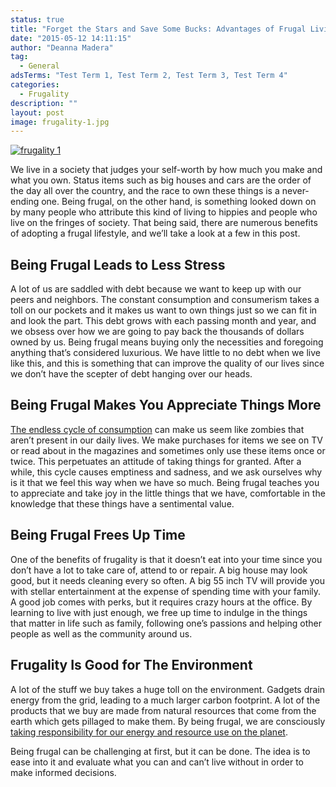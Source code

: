 ```yaml
---
status: true
title: "Forget the Stars and Save Some Bucks: Advantages of Frugal Living"
date: "2015-05-12 14:11:15"
author: "Deanna Madera"
tag:
  - General
adsTerms: "Test Term 1, Test Term 2, Test Term 3, Test Term 4"
categories:
  - Frugality
description: ""
layout: post
image: frugality-1.jpg
---
```


[![frugality 1](/frugality-1.jpg)](/frugality-1.jpg)

We live in a society that judges your self-worth by how much you make and what you own. Status items such as big houses and cars are the order of the day all over the country, and the race to own these things is a never-ending one. Being frugal, on the other hand, is something looked down on by many people who attribute this kind of living to hippies and people who live on the fringes of society. That being said, there are numerous benefits of adopting a frugal lifestyle, and we’ll take a look at a few in this post.

## Being Frugal Leads to Less Stress

A lot of us are saddled with debt because we want to keep up with our peers and neighbors. The constant consumption and consumerism takes a toll on our pockets and it makes us want to own things just so we can fit in and look the part. This debt grows with each passing month and year, and we obsess over how we are going to pay back the thousands of dollars owned by us. Being frugal means buying only the necessities and foregoing anything that’s considered luxurious. We have little to no debt when we live like this, and this is something that can improve the quality of our lives since we don’t have the scepter of debt hanging over our heads.

## Being Frugal Makes You Appreciate Things More

[The endless cycle of consumption](https://www.huffingtonpost.com/amitai-etzioni/the-crisis-of-american-co_b_1855390.html) can make us seem like zombies that aren’t present in our daily lives. We make purchases for items we see on TV or read about in the magazines and sometimes only use these items once or twice. This perpetuates an attitude of taking things for granted. After a while, this cycle causes emptiness and sadness, and we ask ourselves why is it that we feel this way when we have so much. Being frugal teaches you to appreciate and take joy in the little things that we have, comfortable in the knowledge that these things have a sentimental value.

## Being Frugal Frees Up Time

One of the benefits of frugality is that it doesn’t eat into your time since you don’t have a lot to take care of, attend to or repair. A big house may look good, but it needs cleaning every so often. A big 55 inch TV will provide you with stellar entertainment at the expense of spending time with your family. A good job comes with perks, but it requires crazy hours at the office. By learning to live with just enough, we free up time to indulge in the things that matter in life such as family, following one’s passions and helping other people as well as the community around us.

## Frugality Is Good for The Environment

A lot of the stuff we buy takes a huge toll on the environment. Gadgets drain energy from the grid, leading to a much larger carbon footprint. A lot of the products that we buy are made from natural resources that come from the earth which gets pillaged to make them. By being frugal, we are consciously [taking responsibility for our energy and resource use on the planet](https://www.wisebread.com/cheap-green-how-to-save-money-and-environment).

Being frugal can be challenging at first, but it can be done. The idea is to ease into it and evaluate what you can and can’t live without in order to make informed decisions.
